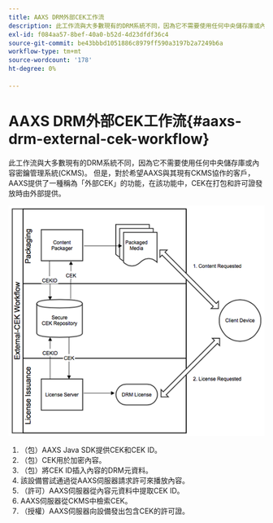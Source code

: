 ```yaml
---
title: AAXS DRM外部CEK工作流
description: 此工作流與大多數現有的DRM系統不同，因為它不需要使用任何中央儲存庫或內容密鑰管理系統(CKMS)
exl-id: f084aa57-8bef-40a0-b52d-4d23dfdf36c4
source-git-commit: be43bbbd1051886c8979ff590a3197b2a7249b6a
workflow-type: tm+mt
source-wordcount: '178'
ht-degree: 0%

---
```


# AAXS DRM外部CEK工作流{#aaxs-drm-external-cek-workflow}

此工作流與大多數現有的DRM系統不同，因為它不需要使用任何中央儲存庫或內容密鑰管理系統(CKMS)。 但是，對於希望AAXS與其現有CKMS協作的客戶，AAXS提供了一種稱為「外部CEK」的功能，在該功能中，CEK在打包和許可證發放時由外部提供。

![](assets/ECEK_Workflow.PNG)

1. （包）AAXS Java SDK提供CEK和CEK ID。
1. （包）CEK用於加密內容。
1. （包）將CEK ID插入內容的DRM元資料。
1. 該設備嘗試通過從AAXS伺服器請求許可來播放內容。
1. （許可）AAXS伺服器從內容元資料中提取CEK ID。
1. AAXS伺服器從CKMS中檢索CEK。
1. （授權）AAXS伺服器向設備發出包含CEK的許可證。
